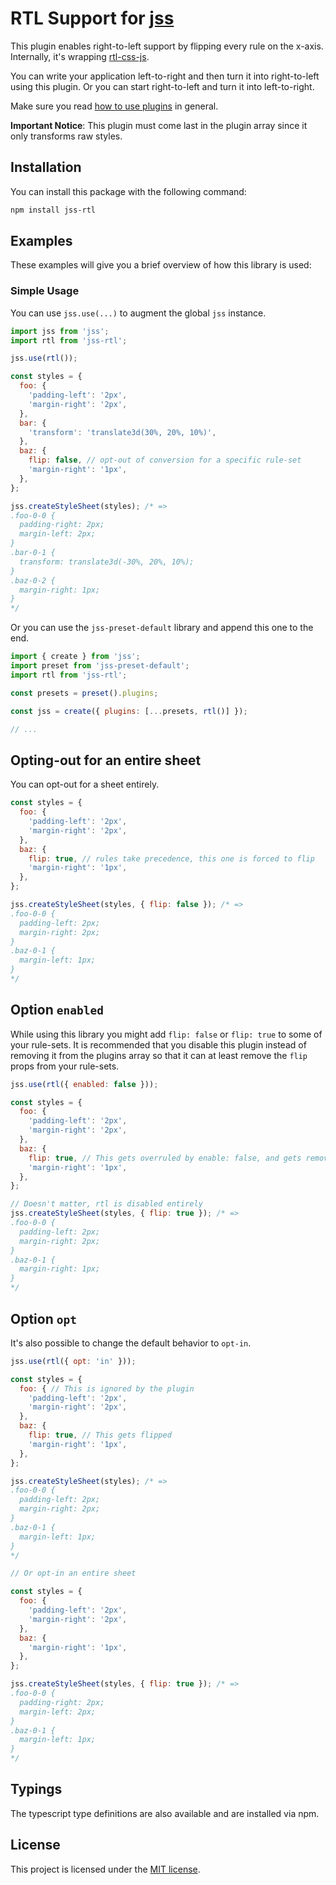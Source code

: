 # RTL Support for [jss](https://github.com/cssinjs/jss)

This plugin enables right-to-left support by flipping every rule on the x-axis.
Internally, it's wrapping [rtl-css-js](https://github.com/kentcdodds/rtl-css-js).

You can write your application left-to-right and then turn it into right-to-left using this plugin.
Or you can start right-to-left and turn it into left-to-right.

Make sure you read [how to use
plugins](https://github.com/cssinjs/jss/blob/master/docs/setup.md#setup-with-plugins)
in general.

**Important Notice**: This plugin must come last in the plugin array since it only transforms
raw styles.

## Installation

You can install this package with the following command:

```sh
npm install jss-rtl
```

## Examples

These examples will give you a brief overview of how this library is used:


### Simple Usage

You can use `jss.use(...)` to augment the global `jss` instance.

```javascript
import jss from 'jss';
import rtl from 'jss-rtl';

jss.use(rtl());

const styles = {
  foo: {
    'padding-left': '2px',
    'margin-right': '2px',
  },
  bar: {
    'transform': 'translate3d(30%, 20%, 10%)',
  },
  baz: {
    flip: false, // opt-out of conversion for a specific rule-set
    'margin-right': '1px',
  },
};

jss.createStyleSheet(styles); /* =>
.foo-0-0 {
  padding-right: 2px;
  margin-left: 2px;
}
.bar-0-1 {
  transform: translate3d(-30%, 20%, 10%);
}
.baz-0-2 {
  margin-right: 1px;
}
*/
```

Or you can use the `jss-preset-default` library and append this one to the end.

```javascript
import { create } from 'jss';
import preset from 'jss-preset-default';
import rtl from 'jss-rtl';

const presets = preset().plugins;

const jss = create({ plugins: [...presets, rtl()] });

// ...
```

## Opting-out for an entire sheet

You can opt-out for a sheet entirely.

```javascript
const styles = {
  foo: {
    'padding-left': '2px',
    'margin-right': '2px',
  },
  baz: {
    flip: true, // rules take precedence, this one is forced to flip
    'margin-right': '1px',
  },
};

jss.createStyleSheet(styles, { flip: false }); /* =>
.foo-0-0 {
  padding-left: 2px;
  margin-right: 2px;
}
.baz-0-1 {
  margin-left: 1px;
}
*/
```

## Option `enabled`

While using this library you might add `flip: false` or `flip: true` to some of your
rule-sets. It is recommended that you disable this plugin instead of removing it
from the plugins array so that it can at least remove the `flip` props from your rule-sets.

```javascript
jss.use(rtl({ enabled: false }));

const styles = {
  foo: {
    'padding-left': '2px',
    'margin-right': '2px',
  },
  baz: {
    flip: true, // This gets overruled by enable: false, and gets removed from the rule-set
    'margin-right': '1px',
  },
};

// Doesn't matter, rtl is disabled entirely
jss.createStyleSheet(styles, { flip: true }); /* =>
.foo-0-0 {
  padding-left: 2px;
  margin-right: 2px;
}
.baz-0-1 {
  margin-right: 1px;
}
*/
```

## Option `opt`

It's also possible to change the default behavior to `opt-in`.

```javascript
jss.use(rtl({ opt: 'in' }));

const styles = {
  foo: { // This is ignored by the plugin
    'padding-left': '2px',
    'margin-right': '2px',
  },
  baz: {
    flip: true, // This gets flipped
    'margin-right': '1px',
  },
};

jss.createStyleSheet(styles); /* =>
.foo-0-0 {
  padding-left: 2px;
  margin-right: 2px;
}
.baz-0-1 {
  margin-left: 1px;
}
*/

// Or opt-in an entire sheet

const styles = {
  foo: {
    'padding-left': '2px',
    'margin-right': '2px',
  },
  baz: {
    'margin-right': '1px',
  },
};

jss.createStyleSheet(styles, { flip: true }); /* =>
.foo-0-0 {
  padding-right: 2px;
  margin-left: 2px;
}
.baz-0-1 {
  margin-left: 1px;
}
*/
```

## Typings

The typescript type definitions are also available and are installed via npm.

## License
This project is licensed under the [MIT license](https://github.com/alitaheri/jss-rtl/blob/master/LICENSE).